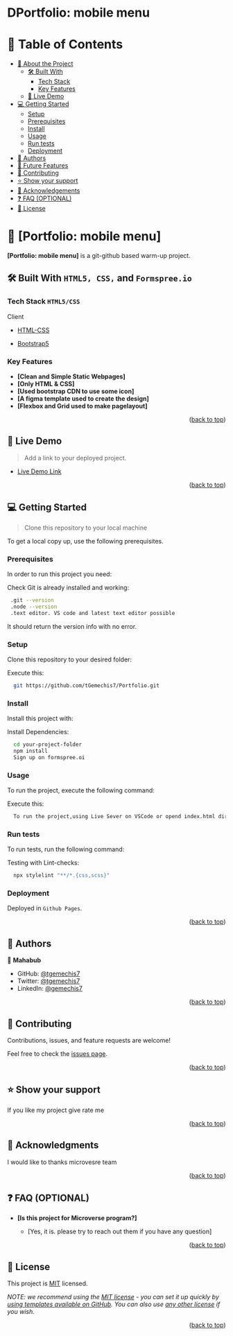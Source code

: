 # DPortfolio: mobile menu


# 📗 Table of Contents

- [📖 About the Project](#about-project)
  - [🛠 Built With](#built-with)
    - [Tech Stack](#tech-stack)
    - [Key Features](#key-features)
  - [🚀 Live Demo](#live-demo)
- [💻 Getting Started](#getting-started)
  - [Setup](#setup)
  - [Prerequisites](#prerequisites)
  - [Install](#install)
  - [Usage](#usage)
  - [Run tests](#run-tests)
  - [Deployment](#triangular_flag_on_post-deployment)
- [👥 Authors](#authors)
- [🔭 Future Features](#future-features)
- [🤝 Contributing](#contributing)
- [⭐️ Show your support](#support)
- [🙏 Acknowledgements](#acknowledgements)
- [❓ FAQ (OPTIONAL)](#faq)
- [📝 License](#license)

<!-- PROJECT DESCRIPTION -->

# 📖 [Portfolio: mobile menu] <a name="Portfolio: mobile menu"></a>



**[Portfolio: mobile menu]** is a git-github based warm-up project.

## 🛠 Built With <a name="built-with">`HTML5, CSS,` and `Formspree.io`</a>

### Tech Stack <a name="tech-stack">`HTML5/CSS`</a>



  <summary>Client</summary>
  <ul>
    <li><a href="https://www.w3.org/standards/webdesign/htmlcss">HTML-CSS</a></li>
  </ul>

  <ul>
    <li><a href="https://getbootstrap.com/docs/5.0/getting-started/download/">Bootstrap5</a></li>
  </ul>
</details>



### Key Features <a name="key-features"></a>

- **[Clean and Simple Static Webpages]**
- **[Only HTML & CSS]**
- **[Used bootstrap CDN to use some icon]**
- **[A figma template used to create the design]**
- **[Flexbox and Grid used to make pagelayout]**

<p align="right">(<a href="#readme-top">back to top</a>)</p>

<!-- LIVE DEMO -->

## 🚀 Live Demo <a name="live-demo"></a>

> Add a link to your deployed project.

- [Live Demo Link](https://tgemechis7.github.io/Portfolio/)

<p align="right">(<a href="#readme-top">back to top</a>)</p>

<!-- GETTING STARTED -->

## 💻 Getting Started <a name="getting-started"></a>

> Clone this repository to your local machine

To get a local copy up, use the following prerequisites.
### Prerequisites

In order to run this project you need:

Check Git is already installed and working:

```sh
 .git --version
 .node --version
 .text editor. VS code and latest text editor possible
```
It should return the version info with no error.


### Setup

Clone this repository to your desired folder:

Execute this:

```sh
  git https://github.com/tGemechis7/Portfolio.git
```


### Install

Install this project with:


Install Dependencies:

```sh
  cd your-project-folder
  npm install
  Sign up on formspree.oi
```


### Usage

To run the project, execute the following command:


Execute this:
```sh
  To run the project,using Live Sever on VSCode or opend index.html directly with browser
```


### Run tests

To run tests, run the following command:


Testing with Lint-checks:

```sh
  npx stylelint "**/*.{css,scss}"
```


### Deployment

Deployed in `Github Pages`.

<p align="right">(<a href="#readme-top">back to top</a>)</p>

<!-- AUTHORS -->

## 👥 Authors <a name="authors"></a>

<!-- Mention all of the collaborators of this project-->

👤 **Mahabub**

- GitHub: [@tgemechis7](https://github.com/tGemechis7)
- Twitter: [@tgemechis7](https://twitter.com/tgemechi7)
- LinkedIn: [@gemechis7](https://www.linkedin.com/in/gemechis7)


<p align="right">(<a href="#readme-top">back to top</a>)</p>

<!-- CONTRIBUTING -->

## 🤝 Contributing <a name="contributing"></a>

Contributions, issues, and feature requests are welcome!

Feel free to check the [issues page](../../issues/).

<p align="right">(<a href="#readme-top">back to top</a>)</p>

<!-- SUPPORT -->

## ⭐️ Show your support <a name="support"></a>



If you like my project give rate me 

<p align="right">(<a href="#readme-top">back to top</a>)</p>

<!-- ACKNOWLEDGEMENTS -->

## 🙏 Acknowledgments <a name="acknowledgements"></a>



I would like to thanks microvesre team

<p align="right">(<a href="#readme-top">back to top</a>)</p>

<!-- FAQ (optional) -->

## ❓ FAQ (OPTIONAL) <a name="faq"></a>

- **[Is this project for Microverse program?]**

  - [Yes, it is. please try to reach out them if you have any question]


<p align="right">(<a href="#readme-top">back to top</a>)</p>

<!-- LICENSE -->

## 📝 License <a name="license"></a>

This project is [MIT](./LICENSE) licensed.

_NOTE: we recommend using the [MIT license](https://choosealicense.com/licenses/mit/) - you can set it up quickly by [using templates available on GitHub](https://docs.github.com/en/communities/setting-up-your-project-for-healthy-contributions/adding-a-license-to-a-repository). You can also use [any other license](https://choosealicense.com/licenses/) if you wish._

<p align="right">(<a href="#readme-top">back to top</a>)</p>